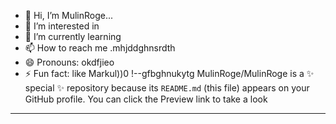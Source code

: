- 👋 Hi, I’m MulinRoge...
- 👀 I’m interested in 
- 🌱 I’m currently learning
- 📫 How to reach me .mhjddghnsrdth
- 😄 Pronouns: okdfjieo
- ⚡ Fun fact: like Markul))0
!--gfbghnukytg
MulinRoge/MulinRoge is a ✨ special ✨ repository because its `README.md` (this file) appears on your GitHub profile.
You can click the Preview link to take a look 
---
